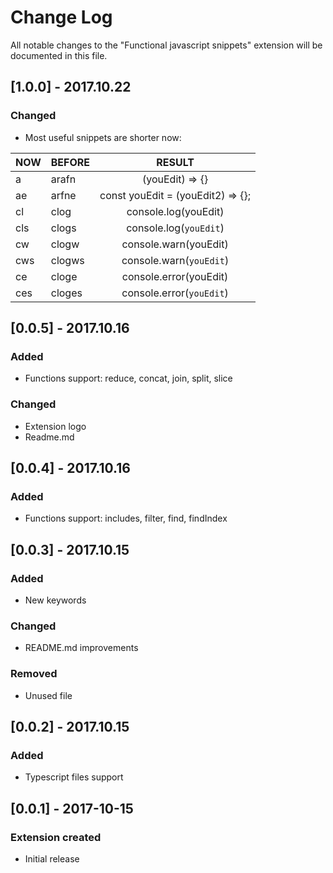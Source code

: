# Change Log
All notable changes to the "Functional javascript snippets" extension will be documented in this file.
## [1.0.0] - 2017.10.22
### Changed
- Most useful snippets are shorter now:  

| NOW | BEFORE | RESULT |  
|-----|--------|:------:|
| a | arafn | (youEdit) => {} |  
| ae | arfne | const youEdit = (youEdit2) => {}; |  
| cl | clog | console.log(youEdit) |  
| cls | clogs | console.log(`youEdit`) |  
| cw | clogw | console.warn(youEdit) |  
| cws | clogws | console.warn(`youEdit`) |  
| ce | cloge | console.error(youEdit) |  
| ces | cloges | console.error(`youEdit`) |  
## [0.0.5] - 2017.10.16
### Added
- Functions support: reduce, concat, join, split, slice
### Changed
- Extension logo
- Readme.md
## [0.0.4] - 2017.10.16
### Added
- Functions support: includes, filter, find, findIndex
## [0.0.3] - 2017.10.15
### Added
- New keywords
### Changed
- README.md improvements
### Removed
- Unused file
## [0.0.2] - 2017.10.15
### Added
- Typescript files support
## [0.0.1] - 2017-10-15
### Extension created
- Initial release